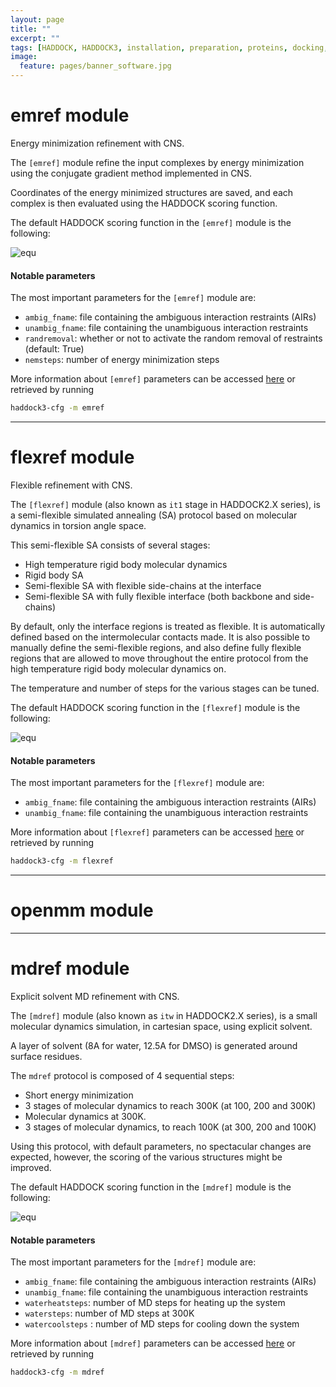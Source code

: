 ```yaml
---
layout: page
title: ""
excerpt: ""
tags: [HADDOCK, HADDOCK3, installation, preparation, proteins, docking, analysis, workflows, manual, usage]
image:
  feature: pages/banner_software.jpg
---
```


# emref module

Energy minimization refinement with CNS.

The ``[emref]`` module refine the input complexes by energy minimization using
the conjugate gradient method implemented in CNS.

Coordinates of the energy minimized structures are saved, and each
complex is then evaluated using the HADDOCK scoring function.

The default HADDOCK scoring function in the ``[emref]`` module is the following:

![equ](https://latex.codecogs.com/gif.latex?HS=1.0E_{vdw}&plus;0.2E_{elec}&plus;0.1E_{air}&plus;1.0E_{desolv})

#### Notable parameters

The most important parameters for the ``[emref]`` module are:

- `ambig_fname`: file containing the ambiguous interaction restraints (AIRs)
- `unambig_fname`: file containing the unambiguous interaction restraints
- `randremoval`: whether or not to activate the random removal of restraints (default: True)
- `nemsteps`: number of energy minimization steps

More information about ``[emref]`` parameters can be accessed [here](https://bonvinlab.org/haddock3/modules/refinement/haddock.modules.refinement.emref.html#default-parameters) or retrieved by running
```bash
haddock3-cfg -m emref
```

<hr>

# flexref module

Flexible refinement with CNS.

The ``[flexref]`` module (also known as ``it1`` stage in HADDOCK2.X series),
is a semi-flexible simulated annealing (SA) protocol based on molecular
dynamics in torsion angle space.


This semi-flexible SA consists of several stages:
- High temperature rigid body molecular dynamics
- Rigid body SA
- Semi-flexible SA with flexible side-chains at the interface
- Semi-flexible SA with fully flexible interface (both backbone and side-chains)

By default, only the interface regions is treated as flexible. It is automatically
defined based on the intermolecular contacts made. It is also possible to manually
define the semi-flexible regions, and also define fully flexible regions that are
allowed to move throughout the entire protocol from the high temperature rigid
body molecular dynamics on.

The temperature and number of steps for the various stages can be tuned.

The default HADDOCK scoring function in the ``[flexref]`` module is the following:

![equ](https://latex.codecogs.com/gif.latex?HS=1.0E_{vdw}&plus;1.0E_{elec}&plus;0.1E_{air}&plus;1.0E_{desolv}-0.01BSA)

#### Notable parameters

The most important parameters for the ``[flexref]`` module are:

- `ambig_fname`: file containing the ambiguous interaction restraints (AIRs)
- `unambig_fname`: file containing the unambiguous interaction restraints
<!-- TODO: add nfle description -->

More information about ``[flexref]`` parameters can be accessed [here](https://bonvinlab.org/haddock3/modules/refinement/haddock.modules.refinement.flexref.html#default-parameters) or retrieved by running
```bash
haddock3-cfg -m flexref
```
<hr>

# openmm module

<hr>


# mdref module

Explicit solvent MD refinement with CNS.

The ``[mdref]`` module (also known as ``itw`` in HADDOCK2.X series), is a small
molecular dynamics simulation, in cartesian space, using explicit solvent.

A layer of solvent (8A for water, 12.5A for DMSO) is generated around
surface residues.

The `mdref` protocol is composed of 4 sequential steps:
- Short energy minimization
- 3 stages of molecular dynamics to reach 300K (at 100, 200 and 300K)
- Molecular dynamics at 300K.
- 3 stages of molecular dynamics, to reach 100K (at 300, 200 and 100K)

Using this protocol, with default parameters, no spectacular changes are
expected, however, the scoring of the various structures might be improved.

The default HADDOCK scoring function in the ``[mdref]`` module is the following:

![equ](https://latex.codecogs.com/gif.latex?HS=1.0E_{vdw}&plus;0.2E_{elec}&plus;0.1E_{air}&plus;1.0E_{desolv})

#### Notable parameters

The most important parameters for the ``[mdref]`` module are:

- `ambig_fname`: file containing the ambiguous interaction restraints (AIRs)
- `unambig_fname`: file containing the unambiguous interaction restraints
- `waterheatsteps`: number of MD steps for heating up the system
- `watersteps`: number of MD steps at 300K
- `watercoolsteps` : number of MD steps for cooling down the system 

More information about ``[mdref]`` parameters can be accessed [here](https://bonvinlab.org/haddock3/modules/refinement/haddock.modules.refinement.mdref.html#default-parameters) or retrieved by running
```bash
haddock3-cfg -m mdref
```